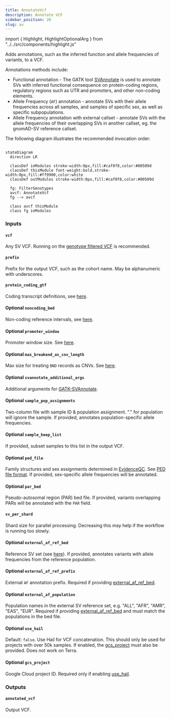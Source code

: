 ```yaml
---
title: AnnotateVcf
description: Annotate VCF
sidebar_position: 20
slug: av
---
```


import { Highlight, HighlightOptionalArg } from "../../src/components/highlight.js"

Adds annotations, such as the inferred function and allele frequencies of variants, to a VCF.

Annotations methods include:
* Functional annotation - The GATK tool [SVAnnotate](https://gatk.broadinstitute.org/hc/en-us/articles/13832752531355-SVAnnotate) 
  is used to annotate SVs with inferred functional consequence on protein-coding regions, regulatory regions such as 
  UTR and promoters, and other non-coding elements.
* Allele Frequency (`AF`) annotation - annotate SVs with their allele frequencies across all samples, and samples of 
  specific sex, as well as specific subpopulations.
* Allele Frequency annotation with external callset - annotate SVs with the allele frequencies of their overlapping SVs
  in another callset, eg. the gnomAD-SV reference callset.

The following diagram illustrates the recommended invocation order:

```mermaid

stateDiagram
  direction LR
  
  classDef inModules stroke-width:0px,fill:#caf0f8,color:#00509d
  classDef thisModule font-weight:bold,stroke-width:0px,fill:#ff9900,color:white
  classDef outModules stroke-width:0px,fill:#caf0f8,color:#00509d

  fg: FilterGenotypes
  avcf: AnnotateVcf
  fg --> avcf
  
  class avcf thisModule
  class fg inModules
```

### Inputs

#### `vcf`
Any SV VCF. Running on the [genotype filtered VCF](./fg#filtered_vcf) is recommended.

#### `prefix`
Prefix for the output VCF, such as the cohort name. May be alphanumeric with underscores.

#### `protein_coding_gtf`
Coding transcript definitions, see [here](/docs/resources#protein_coding_gtf).

#### <HighlightOptionalArg>Optional</HighlightOptionalArg> `noncoding_bed`
Non-coding reference intervals, see [here](//docs/resources#noncoding_bed).

#### <HighlightOptionalArg>Optional</HighlightOptionalArg> `promoter_window`
Promoter window size. See [here](https://gatk.broadinstitute.org/hc/en-us/articles/27007964610331-SVAnnotate#--promoter-window-length).

#### <HighlightOptionalArg>Optional</HighlightOptionalArg> `max_breakend_as_cnv_length`
Max size for treating `BND` records as CNVs. See [here](https://gatk.broadinstitute.org/hc/en-us/articles/27007964610331-SVAnnotate#--max-breakend-as-cnv-length).

#### <HighlightOptionalArg>Optional</HighlightOptionalArg> `svannotate_additional_args`
Additional arguments for [GATK-SVAnnotate](https://gatk.broadinstitute.org/hc/en-us/articles/27007964610331-SVAnnotate).

#### <HighlightOptionalArg>Optional</HighlightOptionalArg> `sample_pop_assignments`
Two-column file with sample ID & population assignment. "." for population will ignore the sample. If provided, 
annotates population-specific allele frequencies.

#### <HighlightOptionalArg>Optional</HighlightOptionalArg> `sample_keep_list`
If provided, subset samples to this list in the output VCF.

#### <HighlightOptionalArg>Optional</HighlightOptionalArg> `ped_file`
Family structures and sex assignments determined in [EvidenceQC](./eqc). See [PED file format](/docs/gs/inputs#ped-format). 
If provided, sex-specific allele frequencies will be annotated.

#### <HighlightOptionalArg>Optional</HighlightOptionalArg> `par_bed`
Pseudo-autosomal region (PAR) bed file. If provided, variants overlapping PARs will be annotated with the `PAR` field.

#### `sv_per_shard`
Shard size for parallel processing. Decreasing this may help if the workflow is running too slowly.

#### <HighlightOptionalArg>Optional</HighlightOptionalArg> `external_af_ref_bed`
Reference SV set (see [here](/docs/resources#external_af_ref_bed)). If provided, annotates variants with allele frequencies 
from the reference population.

#### <HighlightOptionalArg>Optional</HighlightOptionalArg> `external_af_ref_prefix`
External `AF` annotation prefix. Required if providing [external_af_ref_bed](#optional-external_af_ref_bed).

#### <HighlightOptionalArg>Optional</HighlightOptionalArg> `external_af_population`
Population names in the external SV reference set, e.g. "ALL", "AFR", "AMR", "EAS", "EUR". Required if providing 
[external_af_ref_bed](#optional-external_af_ref_bed) and must match the populations in the bed file.

#### <HighlightOptionalArg>Optional</HighlightOptionalArg> `use_hail`
Default: `false`. Use Hail for VCF concatenation. This should only be used for projects with over 50k samples. If enabled, the
[gcs_project](#optional-gcs_project) must also be provided. Does not work on Terra.

#### <HighlightOptionalArg>Optional</HighlightOptionalArg> `gcs_project`
Google Cloud project ID. Required only if enabling [use_hail](#optional-use_hail).

### Outputs

#### `annotated_vcf`
Output VCF.

